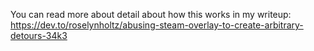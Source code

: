 You can read more about detail about how this works in my writeup: https://dev.to/roselynholtz/abusing-steam-overlay-to-create-arbitrary-detours-34k3
